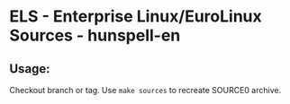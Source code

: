 # ELS - Enterprise Linux/EuroLinux Sources - hunspell-en
 
## Usage:
  Checkout branch or tag. Use `make sources` to recreate  SOURCE0 archive.
